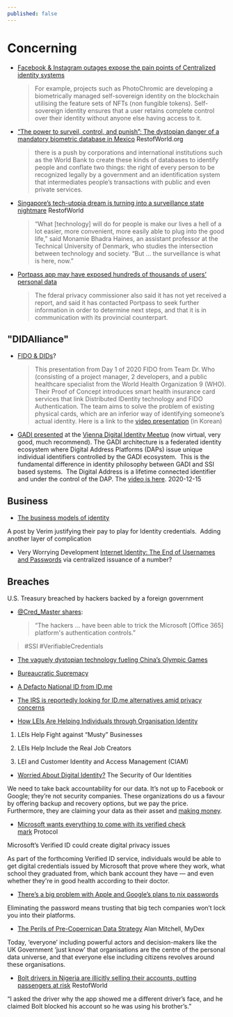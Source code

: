 ```yaml
---
published: false
---
```


# Concerning

* [Facebook & Instagram outages expose the pain points of Centralized identity systems](https://blockchainmagazine.net/facebook-instagram-outages-expose-the-pain-points-of-centralized-identity-systems/)
  > For example, projects such as PhotoChromic are developing a biometrically managed self-sovereign identity on the blockchain utilising the feature sets of NFTs (non fungible tokens). Self-sovereign identity ensures that a user retains complete control over their identity without anyone else having access to it.
* [“The power to surveil, control, and punish”: The dystopian danger of a mandatory biometric database in Mexico](https://restofworld.org/2021/the-dystopian-danger-of-a-mandatory-biometric-database-in-mexico/) RestofWorld.org
  > there is a push by corporations and international institutions such as the World Bank to create these kinds of databases to identify people and conflate two things: the right of every person to be recognized legally by a government and an identification system that intermediates people’s transactions with public and even private services.
* [Singapore’s tech-utopia dream is turning into a surveillance state nightmare](https://restofworld.org/2021/singapores-tech-utopia-dream-is-turning-into-a-surveillance-state-nightmare/) RestofWorld
  > “What [technology] will do for people is make our lives a hell of a lot easier, more convenient, more easily able to plug into the good life,” said Monamie Bhadra Haines, an assistant professor at the Technical University of Denmark, who studies the intersection between technology and society. “But … the surveillance is what is here, now.”
* [Portpass app may have exposed hundreds of thousands of users' personal data](https://ca.news.yahoo.com/portpass-app-may-exposed-hundreds-172257702.html)
  > The fderal privacy commissioner also said it has not yet received a report, and said it has contacted Portpass to seek further information in order to determine next steps, and that it is in communication with its provincial counterpart.

## "DIDAlliance"

* [FIDO & DIDs](https://fidoalliance.org/2020-fido-hackathon-in-korea-introducing-the-top-5-winners/)?
  > This presentation from Day 1 of 2020 FIDO from Team Dr. Who (consisting of a project manager, 2 developers, and a public healthcare specialist from the World Health Organization 9 (WHO). Their Proof of Concept introduces smart health insurance card services that link Distributed IDentity technology and FIDO Authentication. The team aims to solve the problem of existing physical cards, which are an inferior way of identifying someone’s actual identity.
Here is a link to the [video presentation](https://www.youtube.com/watch?v=Zj44RIwgidY&feature=youtu.be) (in Korean)
* [GADI presented](https://www.thedinglegroup.com/blog/2020/12/15/gadi-and-the-did-alliance) at the [Vienna Digital Identity Meetup](https://www.meetup.com/Vienna-Digital-Identity-Meetup/) (now virtual, very good, much recommend). The GADI architecture is a federated identity ecosystem where Digital Address Platforms (DAPs) issue unique individual identifiers controlled by the GADI ecosystem.  This is the fundamental difference in identity philosophy between GADI and SSI based systems.  The Digital Address is a lifetime connected identifier and under the control of the DAP. The [video is here](https://vimeo.com/491079655). 2020-12-15

## Business
* [The business models of identity](https://blog.verim.id/the-business-models-of-identity-bb3336773727)

A post by Verim justifying their pay to play for Identity credentials.  Adding another layer of complication
* Very Worrying Development [Internet Identity: The End of Usernames and Passwords](https://medium.com/dfinity/internet-identity-the-end-of-usernames-and-passwords-ff45e4861bf7) via centralized issuance of a number?

## Breaches 
U.S. Treasury breached by hackers backed by a foreign government

* [@Cred_Master shares](https://news.trust.org/item/20201213175137-8vsfr/):
  > “The hackers ... have been able to trick the Microsoft [Office 365] platform's authentication controls.”
> 
> #SSI #VerifiableCredentials

* [The vaguely dystopian technology fueling China’s Olympic Games](https://restofworld.org/2022/the-technology-fueling-beijing-olympic-games/)

* [Bureaucratic Supremacy](https://www.moxytongue.com/2022/02/bureaucratic-supremacy.html)

* [A Defacto National ID from ID.me](https://www.windley.com/archives/2022/02/a_defacto_national_id_from_idme.shtml)

* [The IRS is reportedly looking for ID.me alternatives amid privacy concerns](https://www.theverge.com/2022/1/29/22907853/irs-idme-facial-recognition-alternatives-privacy-concerns)

* [How LEIs Are Helping Individuals through Organisation Identity](https://www.ubisecure.com/legal-entity-identifier-lei/helping-individuals-through-organisation-identity/)

1. LEIs Help Fight against “Musty” Businesses

2. LEIs Help Include the Real Job Creators

3. LEI and Customer Identity and Access Management (CIAM)


* [Worried About Digital Identity?](https://www.continuumloop.com/worried-about-digital-identity/) The Security of Our Identities

We need to take back accountability for our data. It’s not up to Facebook or Google; they’re not security companies. These organizations do us a favour by offering backup and recovery options, but we pay the price. Furthermore, they are claiming your data as their asset and [making money](https://www.privacytrust.com/blog/how-facebook-makes-money-from-personal-data.html).

* [Microsoft wants everything to come with its verified check mark](https://www.protocol.com/bulletins/microsoft-verified-id-digital-privacy) Protocol

Microsoft’s Verified ID could create digital privacy issues

As part of the forthcoming Verified ID service, individuals would be able to get digital credentials issued by Microsoft that prove where they work, what school they graduated from, which bank account they have — and even whether they're in good health according to their doctor.

* [There’s a big problem with Apple and Google’s plans to nix passwords](https://www.fastcompany.com/90755838/theres-a-big-problem-with-apple-and-googles-plans-to-nix-passwords)

Eliminating the password means trusting that big tech companies won’t lock you into their platforms.

* [The Perils of Pre-Copernican Data Strategy](https://medium.com/mydex/the-perils-of-pre-copernican-data-strategy-974827845585) Alan Mitchell, MyDex

Today, ‘everyone’ including powerful actors and decision-makers like the UK Government ‘just know’ that organisations are the centre of the personal data universe, and that everyone else including citizens revolves around these organisations.

* [Bolt drivers in Nigeria are illicitly selling their accounts, putting passengers at risk](https://restofworld.org/2022/bolt-drivers-in-nigeria-are-illicitly-selling-their-accounts-putting-passengers-at-risk/) RestofWorld

“I asked the driver why the app showed me a different driver’s face, and he claimed Bolt blocked his account so he was using his brother’s.”
